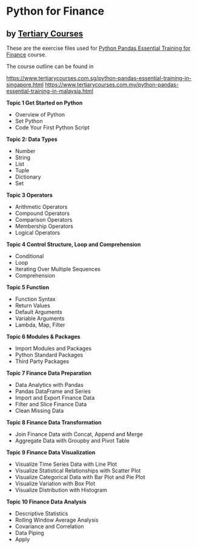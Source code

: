 # Python for Finance
## by [Tertiary Courses](https://www.tertiarycourses.com.sg/)

These are the exercise files used for [Python Pandas Essential Training for Finance](https://www.tertiarycourses.com.sg/python-pandas-essential-training-in-singapore.html) course. 

The course outline can be found in 

https://www.tertiarycourses.com.sg/python-pandas-essential-training-in-singapore.html
https://www.tertiarycourses.com.my/python-pandas-essential-training-in-malaysia.html

<p><strong>Topic 1 Get Started on Python</strong> </p>
<ul>
<li>Overview of Python</li>
<li>Set Python</li>
<li>Code Your First Python Script</li>
</ul>
<p><strong>Topic 2: Data Types</strong> </p>
<ul>
<li>Number</li>
<li>String</li>
<li>List</li>
<li>Tuple</li>
<li>Dictionary</li>
<li>Set</li>
</ul>
<p><strong>Topic 3 Operators</strong> </p>
<ul>
<li>Arithmetic Operators</li>
<li>Compound Operators</li>
<li>Comparison Operators</li>
<li>Membership Operators</li>
<li>Logical Operators</li>
</ul>
<p><strong>Topic 4 Control Structure, Loop and Comprehension</strong> </p>
<ul>
<li>Conditional</li>
<li>Loop</li>
<li>Iterating Over Multiple Sequences</li>
<li>Comprehension</li>
</ul>
<p><strong>Topic 5 Function</strong> </p>
<ul>
<li>Function Syntax</li>
<li>Return Values</li>
<li>Default Arguments</li>
<li>Variable Arguments</li>
<li>Lambda, Map, Filter</li>
</ul>
<p><strong>Topic 6 Modules &amp; Packages</strong> </p>
<ul>
<li>Import Modules and Packages</li>
<li>Python Standard Packages</li>
<li>Third Party Packages</li>
</ul>
<p><strong>Topic 7 Finance Data Preparation</strong></p>
<ul>
<li>Data Analytics with Pandas</li>
<li>Pandas DataFrame and Series</li>
<li>Import and Export Finance Data</li>
<li>Filter and Slice Finance Data</li>
<li>Clean Missing Data</li>
</ul>
<p><strong>Topic 8 Finance Data Transformation</strong></p>
<ul>
<li>Join Finance Data with Concat, Append and Merge</li>
<li>Aggregate Data with Groupby and Pivot Table</li>
</ul>
<p><strong>Topic 9 Finance Data Visualization</strong></p>
<ul>
<li>Visualize Time Series Data with Line Plot</li>
<li>Visualize Statistical Relationships with Scatter Plot</li>
<li>Visualize Categorical Data with Bar Plot and Pie Plot</li>
<li>Visualize Variation with Box Plot</li>
<li>Visualize Distribution with Histogram</li>
</ul>
<p><strong>Topic 10 Finance Data Analysis</strong></p>
<ul>
<li>Descriptive Statistics</li>
<li>Rolling Window Average Analysis</li>
<li>Covariance and Correlation</li>
<li>Data Piping</li>
<li>Apply</li>
</ul>
